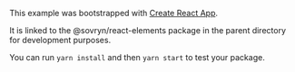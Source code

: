 This example was bootstrapped with [Create React App](https://github.com/facebook/create-react-app).

It is linked to the @sovryn/react-elements package in the parent directory for development purposes.

You can run `yarn install` and then `yarn start` to test your package.

